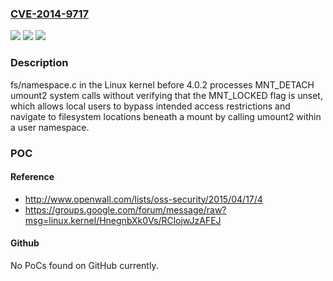 ### [CVE-2014-9717](https://cve.mitre.org/cgi-bin/cvename.cgi?name=CVE-2014-9717)
![](https://img.shields.io/static/v1?label=Product&message=n%2Fa&color=blue)
![](https://img.shields.io/static/v1?label=Version&message=n%2Fa&color=blue)
![](https://img.shields.io/static/v1?label=Vulnerability&message=n%2Fa&color=brighgreen)

### Description

fs/namespace.c in the Linux kernel before 4.0.2 processes MNT_DETACH umount2 system calls without verifying that the MNT_LOCKED flag is unset, which allows local users to bypass intended access restrictions and navigate to filesystem locations beneath a mount by calling umount2 within a user namespace.

### POC

#### Reference
- http://www.openwall.com/lists/oss-security/2015/04/17/4
- https://groups.google.com/forum/message/raw?msg=linux.kernel/HnegnbXk0Vs/RClojwJzAFEJ

#### Github
No PoCs found on GitHub currently.

